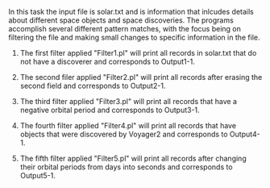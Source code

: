 In this task the input file is solar.txt and is information that inlcudes details about different space objects and space discoveries.  The programs accomplish several different pattern matches, with the focus being on filtering the file and making small changes to specific information in the file.  

1. The first filter applied "Filter1.pl" will print all records in solar.txt that do not have a discoverer and corresponds to Output1-1. 

2. The second filer applied "Filter2.pl" will print all records after erasing the second field and corresponds to Output2-1.

3. The third filter applied "Filter3.pl" will print all records that have a negative orbital period and corresponds to Output3-1.

4. The fourth filter applied "Filter4.pl" will print all records that have objects that were discovered by Voyager2 and corresponds to Output4-1.

5.  The fifth filter applied "Filter5.pl" will print all records after changing their orbital periods from days into seconds and corresponds to Output5-1.

